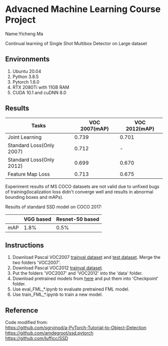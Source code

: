 # Advacned Machine Learning Course Project

Name:Yicheng Ma

Continual learning of Single Shot Multibox Detector on Large dataset

## Environments

1. Ubuntu 20.04
2. Python 3.8.5
3. Pytorch 1.6.0
4. RTX 2080Ti with 11GB RAM
5. CUDA 10.1 and cuDNN 8.0

## Results

| Tasks                    | VOC 2007(mAP) | VOC 2012(mAP) |
| ------------------------ | ------------- | ------------- |
| Joint Learning           | 0.739         | 0.701         |
| Standard Loss(Only 2007) | 0.712         | -             |
| Standard Loss(Only 2012) | 0.699         | 0.670         |
| Feature Map Loss         | 0.713         | 0.675         |

Experiment results of MS COCO datasets are not valid due to unfixed bugs of training(localization loss didn't converge well and results in abnormal bounding boxes and mAPs).

Results of standard SSD model on COCO 2017:

|      | VGG based | Resnet-50 based |
| ---- | --------- | --------------- |
| mAP  | 1.8%      | 0.5%            |

## Instructions

1. Download Pascal VOC2007 [trainval dataset](http://host.robots.ox.ac.uk/pascal/VOC/voc2007/VOCtrainval_06-Nov-2007.tar) and [test dataset](http://host.robots.ox.ac.uk/pascal/VOC/voc2007/VOCtest_06-Nov-2007.tar). Merge the two folders 'VOC2007'.
2. Download Pascal VOC2012 [trainval dataset](http://host.robots.ox.ac.uk/pascal/VOC/voc2012/VOCtrainval_11-May-2012.tar).
3. Put the folders 'VOC2007' and 'VOC2012' into the 'data' folder.
4. Download pretrained models from [here](https://drive.google.com/drive/folders/12tJamsGLKmtIyfr9xuNs9vPuu-SkYtif?usp=sharing) and put them into 'Checkpoint' folder.
5. Use eval_FML_*.ipynb to evaluate pretrained FML model.
6. Use train_FML_*.ipynb to train a new model.

## Reference

Code modified from:  
https://github.com/sgrvinod/a-PyTorch-Tutorial-to-Object-Detection  
https://github.com/amdegroot/ssd.pytorch  
https://github.com/lufficc/SSD

